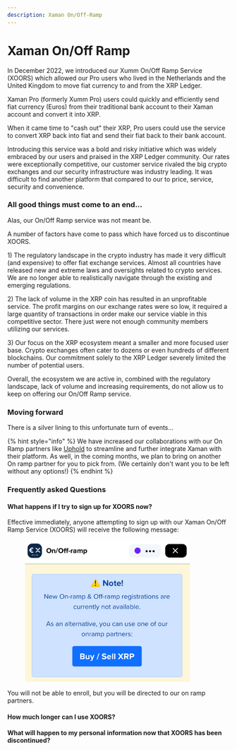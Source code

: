 ```yaml
---
description: Xaman On/Off-Ramp
---
```


# Xaman On/Off Ramp

In December 2022, we introduced our Xumm On/Off Ramp Service (XOORS) which allowed our Pro users who lived in  the Netherlands and the United Kingdom to move fiat currency to and from the XRP Ledger.

Xaman Pro (formerly Xumm Pro) users could quickly and efficiently send fiat currency (Euros) from their traditional bank account to their Xaman account and convert it into XRP.

When it came time to "cash out" their XRP, Pro users could use the service to convert XRP back into fiat and send their fiat back to their bank account.

Introducing this service was a bold and risky initiative which was widely embraced by our users and praised in the XRP Ledger community. Our rates were exceptionally competitive, our customer service rivaled the big crypto exchanges and our security infrastructure was industry leading. It was difficult to find another platform that compared to our to price, service, security and convenience.&#x20;

### All good things must come to an end...

Alas, our On/Off Ramp service was not meant be.

A number of factors have come to pass which have forced us to discontinue XOORS.

1\) The regulatory landscape in the crypto industry has made it very difficult (and expensive) to offer fiat exchange services. Almost all countries have released new and extreme laws and oversights related to crypto services. We are no longer able to realistically navigate through the existing and emerging regulations.

2\) The lack of volume in the XRP coin has resulted in an unprofitable service. The profit margins on our exchange rates were so low, it required a large quantity of transactions in order make our service viable in this competitive sector. There just were not enough community members utilizing our services.

&#x20;3\) Our focus on the XRP ecosystem meant a smaller and more focused user base. Crypto exchanges often cater to dozens or even hundreds of different blockchains. Our commitment solely to the XRP Ledger severely limited the number of potential users.&#x20;

Overall, the ecosystem we are active in, combined with the regulatory landscape, lack of volume and  increasing requirements, do not allow us to keep on offering our On/Off Ramp service.

### Moving forward

There is a silver lining to this unfortunate turn of events...

{% hint style="info" %}
We have increased our collaborations with our On Ramp partners like [Uphold](https://buy-sell-xrp.xumm.app/) to streamline and further integrate Xaman with their platform. As well, in the coming months, we plan to bring on another On ramp partner for you to pick from. (We certainly don't want you to be left without any options!)
{% endhint %}

&#x20;

### Frequently asked Questions

#### What happens if I try to sign up for XOORS now?

Effective immediately, anyone attempting to sign up with our Xaman On/Off Ramp Service (XOORS) will receive the following message:



<figure><img src="../../.gitbook/assets/on-off ramp service - Canel.png" alt=""><figcaption></figcaption></figure>

You will not be able to enroll, but you will be directed to our on ramp partners.

#### How much longer can I use XOORS?

####

#### What will happen to my personal information now that XOORS has been discontinued?



